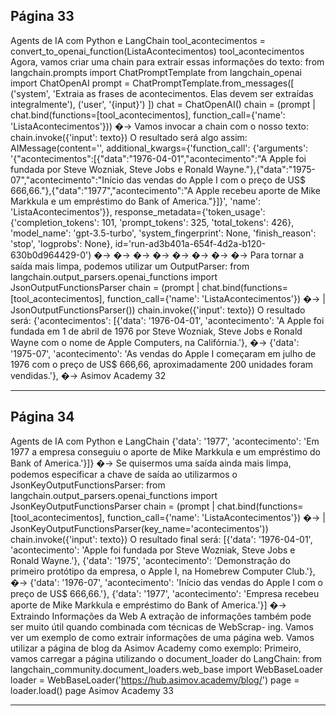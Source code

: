 ## Página 33

Agents de IA com Python e LangChain
tool_acontecimentos = convert_to_openai_function(ListaAcontecimentos)
tool_acontecimentos
Agora, vamos criar uma chain para extrair essas informações do texto:
from langchain.prompts import ChatPromptTemplate
from langchain_openai import ChatOpenAI
prompt = ChatPromptTemplate.from_messages([
('system', 'Extraia as frases de acontecimentos. Elas devem ser extraídas integralmente'),
('user', '{input}')
])
chat = ChatOpenAI()
chain = (prompt
| chat.bind(functions=[tool_acontecimentos], function_call={'name':
'ListaAcontecimentos'}))
�→
Vamos invocar a chain com o nosso texto:
chain.invoke({'input': texto})
O resultado será algo assim:
AIMessage(content='', additional_kwargs={'function_call': {'arguments':
'{"acontecimentos":[{"data":"1976-04-01","acontecimento":"A Apple foi fundada por Steve
Wozniak, Steve Jobs e Ronald Wayne."},{"data":"1975-07","acontecimento":"Início das vendas
do Apple I com o preço de US$ 666,66."},{"data":"1977","acontecimento":"A Apple recebeu
aporte de Mike Markkula e um empréstimo do Bank of America."}]}', 'name':
'ListaAcontecimentos'}}, response_metadata={'token_usage': {'completion_tokens': 101,
'prompt_tokens': 325, 'total_tokens': 426}, 'model_name': 'gpt-3.5-turbo',
'system_fingerprint': None, 'finish_reason': 'stop', 'logprobs': None},
id='run-ad3b401a-654f-4d2a-b120-630b0d964429-0')
�→
�→
�→
�→
�→
�→
�→
�→
Para tornar a saída mais limpa, podemos utilizar um OutputParser:
from langchain.output_parsers.openai_functions import JsonOutputFunctionsParser
chain = (prompt
| chat.bind(functions=[tool_acontecimentos], function_call={'name':
'ListaAcontecimentos'})
�→
| JsonOutputFunctionsParser())
chain.invoke({'input': texto})
O resultado será:
{'acontecimentos': [{'data': '1976-04-01',
'acontecimento': 'A Apple foi fundada em 1 de abril de 1976 por Steve Wozniak, Steve Jobs e
Ronald Wayne com o nome de Apple Computers, na Califórnia.'},
�→
{'data': '1975-07',
'acontecimento': 'As vendas do Apple I começaram em julho de 1976 com o preço de US$
666,66, aproximadamente 200 unidades foram vendidas.'},
�→
Asimov Academy
32


---
## Página 34

Agents de IA com Python e LangChain
{'data': '1977',
'acontecimento': 'Em 1977 a empresa conseguiu o aporte de Mike Markkula e um empréstimo do
Bank of America.'}]}
�→
Se quisermos uma saída ainda mais limpa, podemos especificar a chave de saída ao utilizarmos o
JsonKeyOutputFunctionsParser:
from langchain.output_parsers.openai_functions import JsonKeyOutputFunctionsParser
chain = (prompt
| chat.bind(functions=[tool_acontecimentos], function_call={'name':
'ListaAcontecimentos'})
�→
| JsonKeyOutputFunctionsParser(key_name='acontecimentos'))
chain.invoke({'input': texto})
O resultado final será:
[{'data': '1976-04-01',
'acontecimento': 'Apple foi fundada por Steve Wozniak, Steve Jobs e Ronald Wayne.'},
{'data': '1975',
'acontecimento': 'Demonstração do primeiro protótipo da empresa, o Apple I, na Homebrew
Computer Club.'},
�→
{'data': '1976-07',
'acontecimento': 'Início das vendas do Apple I com o preço de US$ 666,66.'},
{'data': '1977',
'acontecimento': 'Empresa recebeu aporte de Mike Markkula e empréstimo do Bank of
America.'}]
�→
Extraindo Informações da Web
A extração de informações também pode ser muito útil quando combinada com técnicas de WebScrap-
ing. Vamos ver um exemplo de como extrair informações de uma página web.
Vamos utilizar a página de blog da Asimov Academy como exemplo:
Primeiro, vamos carregar a página utilizando o document_loader do LangChain:
from langchain_community.document_loaders.web_base import WebBaseLoader
loader = WebBaseLoader('https://hub.asimov.academy/blog/')
page = loader.load()
page
Asimov Academy
33


---